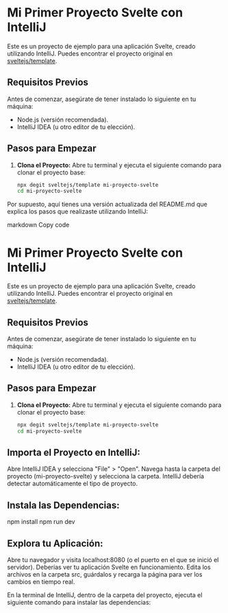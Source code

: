 # Mi Primer Proyecto Svelte con IntelliJ

Este es un proyecto de ejemplo para una aplicación Svelte, creado utilizando IntelliJ. Puedes encontrar el proyecto original en [sveltejs/template](https://github.com/sveltejs/template).

## Requisitos Previos
Antes de comenzar, asegúrate de tener instalado lo siguiente en tu máquina:
- Node.js (versión recomendada).
- IntelliJ IDEA (u otro editor de tu elección).

## Pasos para Empezar

1. **Clona el Proyecto:**
   Abre tu terminal y ejecuta el siguiente comando para clonar el proyecto base:
   ```bash
   npx degit sveltejs/template mi-proyecto-svelte
   cd mi-proyecto-svelte


Por supuesto, aquí tienes una versión actualizada del README.md que explica los pasos que realizaste utilizando IntelliJ:

markdown
Copy code
# Mi Primer Proyecto Svelte con IntelliJ

Este es un proyecto de ejemplo para una aplicación Svelte, creado utilizando IntelliJ. Puedes encontrar el proyecto original en [sveltejs/template](https://github.com/sveltejs/template).

## Requisitos Previos
Antes de comenzar, asegúrate de tener instalado lo siguiente en tu máquina:
- Node.js (versión recomendada).
- IntelliJ IDEA (u otro editor de tu elección).

## Pasos para Empezar

1. **Clona el Proyecto:**
   Abre tu terminal y ejecuta el siguiente comando para clonar el proyecto base:
   ```bash
   npx degit sveltejs/template mi-proyecto-svelte
   cd mi-proyecto-svelte
   
## Importa el Proyecto en IntelliJ:
Abre IntelliJ IDEA y selecciona "File" > "Open". Navega hasta la carpeta del proyecto (mi-proyecto-svelte) y selecciona la carpeta. IntelliJ debería detectar automáticamente el tipo de proyecto.

## Instala las Dependencias:
npm install
npm run dev
## Explora tu Aplicación:
Abre tu navegador y visita localhost:8080 (o el puerto en el que se inició el servidor). Deberías ver tu aplicación Svelte en funcionamiento. Edita los archivos en la carpeta src, guárdalos y recarga la página para ver los cambios en tiempo real.

En la terminal de IntelliJ, dentro de la carpeta del proyecto, ejecuta el siguiente comando para instalar las dependencias:
